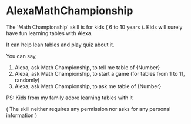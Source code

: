 # AlexaMathChampionship

The 'Math Championship' skill is for kids ( 6 to 10 years ). 
Kids will surely have fun learning tables with Alexa.

It can help lean tables and play quiz about it. 

You can say,
1. Alexa, ask Math Championship, to tell me table of {Number}
2. Alexa, ask Math Championship, to start a game (for tables from 1 to 11, randomly)
3. Alexa, ask Math Championship, to ask me table of {Number}

PS: Kids from my family adore learning tables with it

( The skill neither requires any permission nor asks for any personal information )
